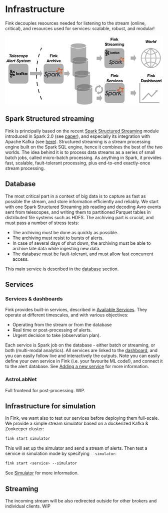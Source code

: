 # Infrastructure

Fink decouples resources needed for listening to the stream (online, critical), and resources used for services: scalable, robust, and modular!

![Screenshot](../img/platform_wo_logo_hor.png)

## Spark Structured streaming

Fink is principally based on the recent [Spark Structured Streaming](https://spark.apache.org/docs/latest/structured-streaming-programming-guide.html) module introduced in Spark 2.0 (see [paper](https://cs.stanford.edu/~matei/papers/2018/sigmod_structured_streaming.pdf)), and especially its integration with Apache Kafka (see [here](https://spark.apache.org/docs/latest/structured-streaming-kafka-integration.html)). Structured streaming is a stream processing engine built on the Spark SQL engine, hence it combines the best of the two worlds.
The idea behind it is to process data streams as a series of small batch jobs, called micro-batch processing. As anything in Spark, it provides fast, scalable, fault-tolerant processing, plus end-to-end exactly-once stream processing.

## Database

The most critical part in a context of big data is to capture as fast as possible the stream, and store information efficiently and reliably. We start with one Spark Structured Streaming job reading and decoding Avro events sent from telescopes, and writing them to partitioned Parquet tables in distributed file systems such as HDFS. The archiving part is crucial, and must pass a number of stress tests:

- The archiving must be done as quickly as possible.
- The archiving must resist to bursts of alerts.
- In case of several days of shut down, the archiving must be able to archive late data while ingesting new data.
- The database must be fault-tolerant, and must allow fast concurrent access.

This main service is described in the [database](database.md) section.

## Services

### Services & dashboards

Fink provides built-in services, described in [Available Services](available-services.md). They operate at different timescales, and with various objectives:

- Operating from the stream or from the database
- Real time or post-processing of alerts.
- Urgent decision to take (observation plan).

Each service is Spark job on the database - either batch or streaming, or both (multi-modal analytics). All services are linked to the [dashboard](dashboard.md), and you can easily follow live and interactively the outputs. Note you can easily define your own service in Fink (i.e. your favourite ML code!), and connect it to the alert database. See [Adding a new service](adding-new-service.md) for more information.

### AstroLabNet

Full frontend for post-processing. WIP.

## Infrastructure for simulation

In Fink, we want also to test our services before deploying them full-scale. We provide a simple stream simulator based on a dockerized Kafka & Zookeeper cluster:

```bash
fink start simulator
```

This will set up the simulator and send a stream of alerts. Then test a service in simulation mode by specifying `--simulator`:

```bash
fink start <service> --simulator
```

See [Simulator](simulator.md) for more information.

## Streaming

The incoming stream will be also redirected outside for other brokers and individual clients. WIP
